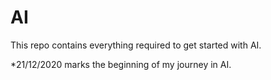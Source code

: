 # AI
This repo contains everything required to get started with AI.

*21/12/2020 marks the beginning of my journey in AI. 
